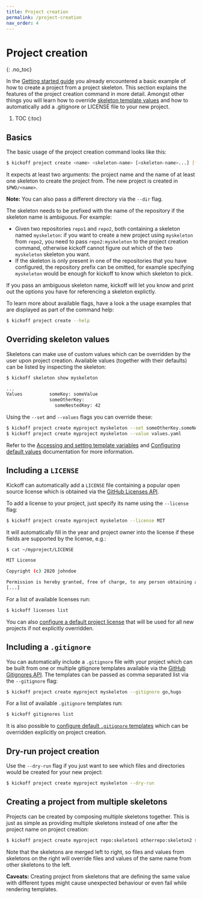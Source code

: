 ```yaml
---
title: Project creation
permalink: /project-creation
nav_order: 4
---
```


# Project creation
{: .no_toc}

In the [Getting started guide](getting-started) you already encountered a basic
example of how to create a project from a project skeleton. This section
explains the features of the project creation command in more detail. Amongst
other things you will learn how to override [skeleton template
values](/skeletons/templating) and how to automatically add a .gitignore or
LICENSE file to your new project.

1. TOC
{:toc}

## Basics

The basic usage of the project creation command looks like this:

```bash
$ kickoff project create <name> <skeleton-name> [<skeleton-name>...] [flags]
```

It expects at least two arguments: the project name and the name of at least
one skeleton to create the project from. The new project is created in
`$PWD/<name>`.

**Note:** You can also pass a different directory via the `--dir` flag.

The skeleton needs to be prefixed with the name of the repository if the
skeleton name is ambiguous. For example:

- Given two repositories `repo1` and `repo2`, both containing a skeleton named
  `myskeleton`: if you want to create a new project using `myskeleton` from
  `repo2`, you need to pass `repo2:myskeleton` to the project creation command,
  otherwise kickoff cannot figure out which of the two `myskeleton` skeleton
  you want.
- If the skeleton is only present in one of the repositories that you have
  configured, the repository prefix can be omitted, for example specifying
  `myskeleton` would be enough for kickoff to know which skeleton to pick.

If you pass an ambiguous skeleton name, kickoff will let you know and print out
the options you have for referencing a skeleton explictly.

To learn more about available flags, have a look a the usage examples that are
displayed as part of the command help:

```bash
$ kickoff project create --help
```

## Overriding skeleton values

Skeletons can make use of custom values which can be overridden by the user
upon project creation. Available values (together with their defaults) can be
listed by inspecting the skeleton:

```bash
$ kickoff skeleton show myskeleton

...
Values          someKey: someValue
                someOtherKey:
                  someNestedKey: 42
```

Using the `--set` and `--values` flags you can override these:

```bash
$ kickoff project create myproject myskeleton --set someOtherKey.someNestedKey=43
$ kickoff project create myproject myskeleton --value values.yaml 
```

Refer to the [Accessing and setting template
variables](/skeletons/templating#accessing-and-setting-template-variables) and
[Configuring default values](/configuration#configuring-default-values)
documentation for more information.


## Including a `LICENSE`

Kickoff can automatically add a `LICENSE` file containing a popular open source
license which is obtained via the [GitHub Licenses
API](https://docs.github.com/en/rest/reference/licenses).

To add a license to your project, just specify its name using the `--license` flag:

```bash
$ kickoff project create myproject myskeleton --license MIT
```

It will automatically fill in the year and project owner into the license if
these fields are supported by the license, e.g.:

```bash
$ cat ~/myproject/LICENSE

MIT License

Copyright (c) 2020 johndoe

Permission is hereby granted, free of charge, to any person obtaining a copy
[...]
```

For a list of available licenses run:

```bash
$ kickoff licenses list
```

You can also [configure a default project
license](/configuration#configuring-a-default-project-license) that will be
used for all new projects if not explicitly overridden.

## Including a `.gitignore`

You can automatically include a `.gitignore` file with your project which can
be built from one or multiple gitignore templates available via the [GitHub
Gitignores API](https://docs.github.com/en/rest/reference/gitignore). The
templates can be passed as comma separated list via the `--gitignore` flag:

```bash
$ kickoff project create myproject myskeleton --gitignore go,hugo
```

For a list of available `.gitignore` templates run:

```bash
$ kickoff gitignores list
```

It is also possible to [configure default `.gitignore`
templates](/configuration#configuring-default-project-gitignore-templates)
which can be overridden explicitly on project creation.

## Dry-run project creation

Use the `--dry-run` flag if you just want to see which files and directories
would be created for your new project:

```bash
$ kickoff project create myproject myskeleton --dry-run
```

## Creating a project from multiple skeletons

Projects can be created by composing multiple skeletons together. This is just
as simple as providing multiple skeletons instead of one after the project name
on project creation:

```bash
$ kickoff project create myproject repo:skeleton1 otherrepo:skeleton2 skeleton3
```

Note that the skeletons are merged left to right, so files and values from
skeletons on the right will override files and values of the same name from
other skeletons to the left.

**Caveats:** Creating project from skeletons that are defining the same value
with different types might cause unexpected behaviour or even fail while
rendering templates.

